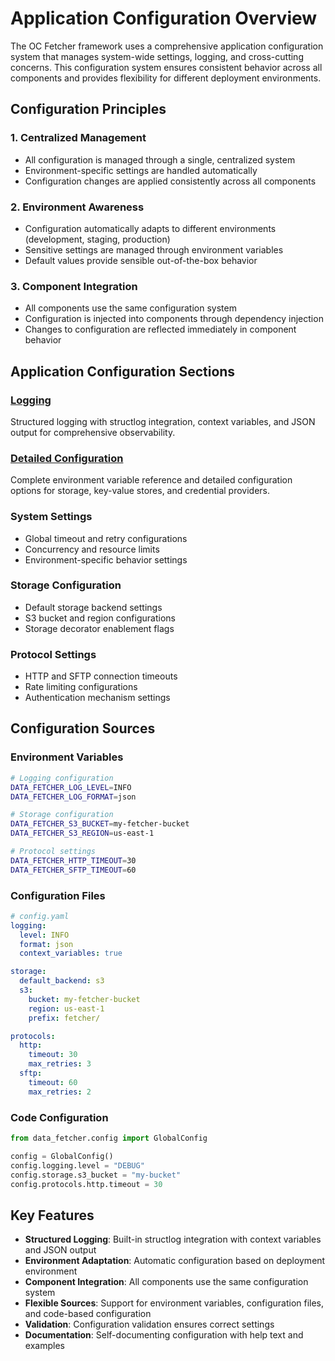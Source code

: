 # Application Configuration Overview

The OC Fetcher framework uses a comprehensive application configuration system that manages system-wide settings, logging, and cross-cutting concerns. This configuration system ensures consistent behavior across all components and provides flexibility for different deployment environments.

## Configuration Principles

### 1. **Centralized Management**
- All configuration is managed through a single, centralized system
- Environment-specific settings are handled automatically
- Configuration changes are applied consistently across all components

### 2. **Environment Awareness**
- Configuration automatically adapts to different environments (development, staging, production)
- Sensitive settings are managed through environment variables
- Default values provide sensible out-of-the-box behavior

### 3. **Component Integration**
- All components use the same configuration system
- Configuration is injected into components through dependency injection
- Changes to configuration are reflected immediately in component behavior

## Application Configuration Sections

### [Logging](logging.md)
Structured logging with structlog integration, context variables, and JSON output for comprehensive observability.

### [Detailed Configuration](detailed_configuration.md)
Complete environment variable reference and detailed configuration options for storage, key-value stores, and credential providers.

### **System Settings**
- Global timeout and retry configurations
- Concurrency and resource limits
- Environment-specific behavior settings

### **Storage Configuration**
- Default storage backend settings
- S3 bucket and region configurations
- Storage decorator enablement flags

### **Protocol Settings**
- HTTP and SFTP connection timeouts
- Rate limiting configurations
- Authentication mechanism settings

## Configuration Sources

### **Environment Variables**
```bash
# Logging configuration
DATA_FETCHER_LOG_LEVEL=INFO
DATA_FETCHER_LOG_FORMAT=json

# Storage configuration
DATA_FETCHER_S3_BUCKET=my-fetcher-bucket
DATA_FETCHER_S3_REGION=us-east-1

# Protocol settings
DATA_FETCHER_HTTP_TIMEOUT=30
DATA_FETCHER_SFTP_TIMEOUT=60
```

### **Configuration Files**
```yaml
# config.yaml
logging:
  level: INFO
  format: json
  context_variables: true

storage:
  default_backend: s3
  s3:
    bucket: my-fetcher-bucket
    region: us-east-1
    prefix: fetcher/

protocols:
  http:
    timeout: 30
    max_retries: 3
  sftp:
    timeout: 60
    max_retries: 2
```

### **Code Configuration**
```python
from data_fetcher.config import GlobalConfig

config = GlobalConfig()
config.logging.level = "DEBUG"
config.storage.s3_bucket = "my-bucket"
config.protocols.http.timeout = 30
```

## Key Features

- **Structured Logging**: Built-in structlog integration with context variables and JSON output
- **Environment Adaptation**: Automatic configuration based on deployment environment
- **Component Integration**: All components use the same configuration system
- **Flexible Sources**: Support for environment variables, configuration files, and code-based configuration
- **Validation**: Configuration validation ensures correct settings
- **Documentation**: Self-documenting configuration with help text and examples
